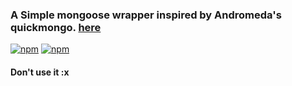 ### A Simple mongoose wrapper inspired by Andromeda's quickmongo. [here](https://npmjs.com/package/quickmongo)

[![npm](https://img.shields.io/npm/v/litemongo.svg)](https://www.npmjs.com/package/litemongo)
[![npm](https://img.shields.io/npm/dt/litemongo.svg?maxAge=3600)](https://www.npmjs.com/package/litemongo)

#### Don't use it :x

